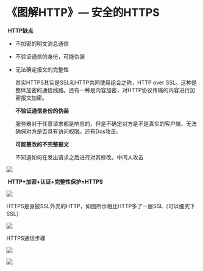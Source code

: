 # 《图解HTTP》— 安全的HTTPS

​	**HTTP缺点**

- 不加密的明文消息通信

- 不验证通信的身份，可能伪装

- 无法确定报文的完整性

  ​其实HTTPS其实是SSL和HTTP共同使用组合之称，HTTP over SSL。这种是整体加密的通信线路。还有一种是内容加密，对HTTP协议传输的内容进行加密报文加密。

  ​**不验证通信身份的伪装**

  ​服务器对于任意请求都是响应的，但是不确定对方是不是真实的客户端，无法确保对方是否具有访问权限。还有Dos攻击。

  ​**可能篡改的不完整报文**

  ​不知道如何在发出请求之后进行对其修改。中间人攻击

![](http://oydcisax6.bkt.clouddn.com/20171106214316_g9iLed_Screenshot.jpeg)

​	**HTTP+加密+认证+完整性保护=HTTPS**

![](http://oydcisax6.bkt.clouddn.com/20171106214259_Asi78O_Screenshot.jpeg)

​	HTTPS是身披SSL外壳的HTTP，如图所示相比HTTP多了一层SSL（可以细究下SSL）

![](http://oydcisax6.bkt.clouddn.com/20171106214537_QjkjGy_Screenshot.jpeg)

HTTPS通信步骤

![](http://oydcisax6.bkt.clouddn.com/20171106221218_xA6lcd_Screenshot.jpeg)

![](http://oydcisax6.bkt.clouddn.com/20171106222758_h0Ns76_Screenshot.jpeg)